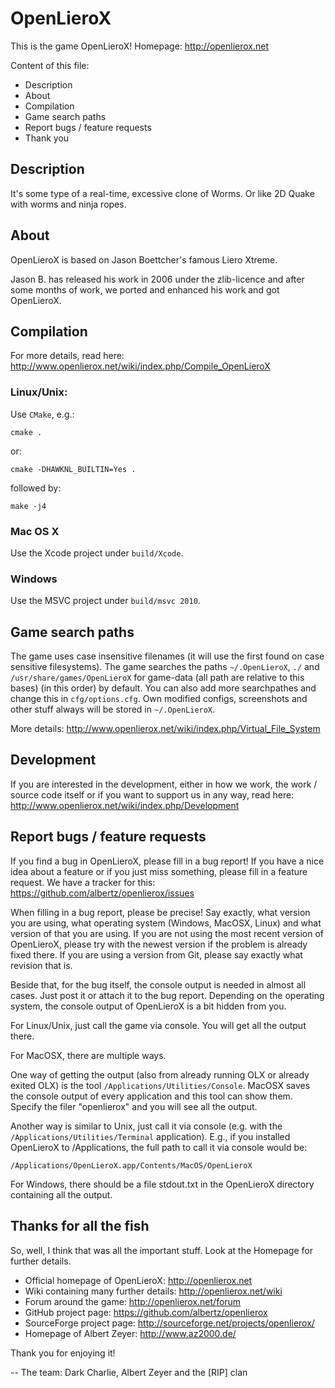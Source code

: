 # OpenLieroX

This is the game OpenLieroX! Homepage: <http://openlierox.net>

Content of this file:

* Description
* About
* Compilation
* Game search paths
* Report bugs / feature requests
* Thank you


## Description

It's some type of a real-time, excessive clone of Worms. Or like 2D Quake with worms and ninja ropes.


## About

OpenLieroX is based on Jason Boettcher's famous Liero Xtreme.

Jason B. has released his work in 2006 under the zlib-licence and after some months of work, we ported and enhanced his work and got OpenLieroX.


## Compilation

For more details, read here: <http://www.openlierox.net/wiki/index.php/Compile_OpenLieroX>

### Linux/Unix:

Use `CMake`, e.g.:
	
	cmake .

or:

	cmake -DHAWKNL_BUILTIN=Yes .

followed by:

	make -j4

### Mac OS X

Use the Xcode project under `build/Xcode`.

### Windows

Use the MSVC project under `build/msvc 2010`.


## Game search paths

The game uses case insensitive filenames (it will use the first found on case sensitive filesystems).
The game searches the paths `~/.OpenLieroX`, `./` and `/usr/share/games/OpenLieroX` for game-data (all path are relative to this bases) (in this order) by default.
You can also add more searchpathes and change this in `cfg/options.cfg`.
Own modified configs, screenshots and other stuff always will be stored in `~/.OpenLieroX`.

More details: <http://www.openlierox.net/wiki/index.php/Virtual_File_System>


## Development

If you are interested in the development, either in how we work, the work / source code itself or if you want to support us in any way, read here: <http://www.openlierox.net/wiki/index.php/Development>


## Report bugs / feature requests

If you find a bug in OpenLieroX, please fill in a bug report! If you have a nice idea about a feature or if you just miss something, please fill in a feature request. We have a tracker for this: <https://github.com/albertz/openlierox/issues>

When filling in a bug report, please be precise! Say exactly, what version you are using, what operating system (Windows, MacOSX, Linux) and what version of that you are using. If you are not using the most recent version of OpenLieroX, please try with the newest version if the problem is already fixed there. If you are using a version from Git, please say exactly what revision that is.

Beside that, for the bug itself, the console output is needed in almost all cases. Just post it or attach it to the bug report. Depending on the operating system, the console output of OpenLieroX is a bit hidden from you.

For Linux/Unix, just call the game via console. You will get all the output there.

For MacOSX, there are multiple ways.

One way of getting the output (also from already running OLX or already exited OLX) is the tool `/Applications/Utilities/Console`. MacOSX saves the console output of every application and this tool can show them. Specify the filer "openlierox" and you will see all the output.

Another way is similar to Unix, just call it via console (e.g. with the `/Applications/Utilities/Terminal` application). E.g., if you installed OpenLieroX to /Applications, the full path to call it via console would be:

	/Applications/OpenLieroX.app/Contents/MacOS/OpenLieroX

For Windows, there should be a file stdout.txt in the OpenLieroX directory containing all the output.


## Thanks for all the fish

So, well, I think that was all the important stuff.
Look at the Homepage for further details.

* Official homepage of OpenLieroX: <http://openlierox.net>
* Wiki containing many further details: <http://openlierox.net/wiki>
* Forum around the game: <http://openlierox.net/forum>
* GitHub project page: <https://github.com/albertz/openlierox>
* SourceForge project page: <http://sourceforge.net/projects/openlierox/>
* Homepage of Albert Zeyer: <http://www.az2000.de/>

Thank you for enjoying it!

-- The team: Dark Charlie, Albert Zeyer and the [RIP] clan

